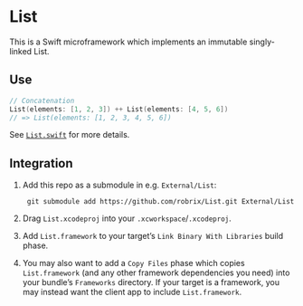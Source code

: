 # List

This is a Swift microframework which implements an immutable singly-linked List.

## Use

```swift
// Concatenation
List(elements: [1, 2, 3]) ++ List(elements: [4, 5, 6])
// => List(elements: [1, 2, 3, 4, 5, 6])
```

See [`List.swift`][List.swift] for more details.

## Integration

1. Add this repo as a submodule in e.g. `External/List`:
  
        git submodule add https://github.com/robrix/List.git External/List
2. Drag `List.xcodeproj` into your `.xcworkspace`/`.xcodeproj`.
3. Add `List.framework` to your target’s `Link Binary With Libraries` build phase.
4. You may also want to add a `Copy Files` phase which copies `List.framework` (and any other framework dependencies you need) into your bundle’s `Frameworks` directory. If your target is a framework, you may instead want the client app to include `List.framework`.

[List.swift]: https://github.com/robrix/List/blob/master/List/List.swift
